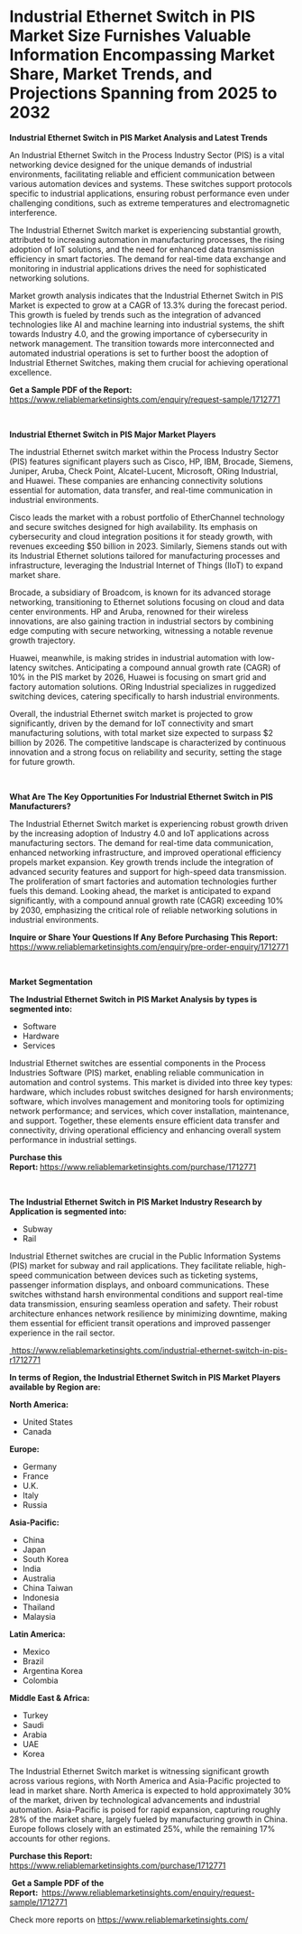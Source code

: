 <p><h1>Industrial Ethernet Switch in PIS Market Size Furnishes Valuable Information Encompassing Market Share, Market Trends, and Projections Spanning from 2025 to 2032</h1></p><p><strong>Industrial Ethernet Switch in PIS Market Analysis and Latest Trends</strong></p>
<p><p>An Industrial Ethernet Switch in the Process Industry Sector (PIS) is a vital networking device designed for the unique demands of industrial environments, facilitating reliable and efficient communication between various automation devices and systems. These switches support protocols specific to industrial applications, ensuring robust performance even under challenging conditions, such as extreme temperatures and electromagnetic interference.</p><p>The Industrial Ethernet Switch market is experiencing substantial growth, attributed to increasing automation in manufacturing processes, the rising adoption of IoT solutions, and the need for enhanced data transmission efficiency in smart factories. The demand for real-time data exchange and monitoring in industrial applications drives the need for sophisticated networking solutions.</p><p>Market growth analysis indicates that the Industrial Ethernet Switch in PIS Market is expected to grow at a CAGR of 13.3% during the forecast period. This growth is fueled by trends such as the integration of advanced technologies like AI and machine learning into industrial systems, the shift towards Industry 4.0, and the growing importance of cybersecurity in network management. The transition towards more interconnected and automated industrial operations is set to further boost the adoption of Industrial Ethernet Switches, making them crucial for achieving operational excellence.</p></p>
<p><strong>Get a Sample PDF of the Report:&nbsp;</strong> <a href="https://www.reliablemarketinsights.com/enquiry/request-sample/1712771?utm_campaign=2207&utm_medium=2&utm_source=Github&utm_content=ia&utm_term=28032025&utm_id=industrial-ethernet-switch-in-pis">https://www.reliablemarketinsights.com/enquiry/request-sample/1712771</a></p>
<p>&nbsp;</p>
<p><strong>Industrial Ethernet Switch in PIS Major Market Players</strong></p>
<p><p>The industrial Ethernet switch market within the Process Industry Sector (PIS) features significant players such as Cisco, HP, IBM, Brocade, Siemens, Juniper, Aruba, Check Point, Alcatel-Lucent, Microsoft, ORing Industrial, and Huawei. These companies are enhancing connectivity solutions essential for automation, data transfer, and real-time communication in industrial environments.</p><p>Cisco leads the market with a robust portfolio of EtherChannel technology and secure switches designed for high availability. Its emphasis on cybersecurity and cloud integration positions it for steady growth, with revenues exceeding $50 billion in 2023. Similarly, Siemens stands out with its Industrial Ethernet solutions tailored for manufacturing processes and infrastructure, leveraging the Industrial Internet of Things (IIoT) to expand market share.</p><p>Brocade, a subsidiary of Broadcom, is known for its advanced storage networking, transitioning to Ethernet solutions focusing on cloud and data center environments. HP and Aruba, renowned for their wireless innovations, are also gaining traction in industrial sectors by combining edge computing with secure networking, witnessing a notable revenue growth trajectory.</p><p>Huawei, meanwhile, is making strides in industrial automation with low-latency switches. Anticipating a compound annual growth rate (CAGR) of 10% in the PIS market by 2026, Huawei is focusing on smart grid and factory automation solutions. ORing Industrial specializes in ruggedized switching devices, catering specifically to harsh industrial environments.</p><p>Overall, the industrial Ethernet switch market is projected to grow significantly, driven by the demand for IoT connectivity and smart manufacturing solutions, with total market size expected to surpass $2 billion by 2026. The competitive landscape is characterized by continuous innovation and a strong focus on reliability and security, setting the stage for future growth.</p></p>
<p>&nbsp;</p>
<p><strong>What Are The Key Opportunities For Industrial Ethernet Switch in PIS Manufacturers?</strong></p>
<p><p>The Industrial Ethernet Switch market is experiencing robust growth driven by the increasing adoption of Industry 4.0 and IoT applications across manufacturing sectors. The demand for real-time data communication, enhanced networking infrastructure, and improved operational efficiency propels market expansion. Key growth trends include the integration of advanced security features and support for high-speed data transmission. The proliferation of smart factories and automation technologies further fuels this demand. Looking ahead, the market is anticipated to expand significantly, with a compound annual growth rate (CAGR) exceeding 10% by 2030, emphasizing the critical role of reliable networking solutions in industrial environments.</p></p>
<p><strong>Inquire or Share Your Questions If Any Before Purchasing This Report:</strong> <a href="https://www.reliablemarketinsights.com/enquiry/pre-order-enquiry/1712771?utm_campaign=2207&utm_medium=2&utm_source=Github&utm_content=ia&utm_term=28032025&utm_id=industrial-ethernet-switch-in-pis">https://www.reliablemarketinsights.com/enquiry/pre-order-enquiry/1712771</a></p>
<p>&nbsp;</p>
<p><strong>Market Segmentation</strong></p>
<p><strong>The Industrial Ethernet Switch in PIS Market Analysis by types is segmented into:</strong></p>
<p><ul><li>Software</li><li>Hardware</li><li>Services</li></ul></p>
<p><p>Industrial Ethernet switches are essential components in the Process Industries Software (PIS) market, enabling reliable communication in automation and control systems. This market is divided into three key types: hardware, which includes robust switches designed for harsh environments; software, which involves management and monitoring tools for optimizing network performance; and services, which cover installation, maintenance, and support. Together, these elements ensure efficient data transfer and connectivity, driving operational efficiency and enhancing overall system performance in industrial settings.</p></p>
<p><strong>Purchase this Report:&nbsp;</strong><a href="https://www.reliablemarketinsights.com/purchase/1712771?utm_campaign=2207&utm_medium=2&utm_source=Github&utm_content=ia&utm_term=28032025&utm_id=industrial-ethernet-switch-in-pis">https://www.reliablemarketinsights.com/purchase/1712771</a></p>
<p>&nbsp;</p>
<p><strong>The Industrial Ethernet Switch in PIS Market Industry Research by Application is segmented into:</strong></p>
<p><ul><li>Subway</li><li>Rail</li></ul></p>
<p><p>Industrial Ethernet switches are crucial in the Public Information Systems (PIS) market for subway and rail applications. They facilitate reliable, high-speed communication between devices such as ticketing systems, passenger information displays, and onboard communications. These switches withstand harsh environmental conditions and support real-time data transmission, ensuring seamless operation and safety. Their robust architecture enhances network resilience by minimizing downtime, making them essential for efficient transit operations and improved passenger experience in the rail sector.</p></p>
<p><a href="https://www.reliablemarketinsights.com/industrial-ethernet-switch-in-pis-r1712771?utm_campaign=2207&utm_medium=2&utm_source=Github&utm_content=ia&utm_term=28032025&utm_id=industrial-ethernet-switch-in-pis">&nbsp;https://www.reliablemarketinsights.com/industrial-ethernet-switch-in-pis-r1712771</a></p>
<p><strong>In terms of Region, the Industrial Ethernet Switch in PIS Market Players available by Region are:</strong></p>
<p>
    <p> <strong> North America: </strong>
        <ul>
            <li>United States</li>
            <li>Canada</li>
        </ul>
        </p> 
    <p> <strong> Europe: </strong>
        <ul>
            <li>Germany</li>
            <li>France</li>
            <li>U.K.</li>
            <li>Italy</li>
            <li>Russia</li>
        </ul>
        </p> 
    <p> <strong> Asia-Pacific: </strong>
        <ul>
            <li>China</li>
            <li>Japan</li>
            <li>South Korea</li>
            <li>India</li>
            <li>Australia</li>
            <li>China Taiwan</li>
            <li>Indonesia</li>
            <li>Thailand</li>
            <li>Malaysia</li>
        </ul>
        </p> 
    <p> <strong> Latin America: </strong>
        <ul>
            <li>Mexico</li>
            <li>Brazil</li>
            <li>Argentina Korea</li>
            <li>Colombia</li>
        </ul>
        </p> 
    <p> <strong> Middle East & Africa: </strong>
        <ul>
            <li>Turkey</li>
            <li>Saudi</li>
            <li>Arabia</li>
            <li>UAE</li>
            <li>Korea</li>
        </ul>
    </p>
    </p>
<p><p>The Industrial Ethernet Switch market is witnessing significant growth across various regions, with North America and Asia-Pacific projected to lead in market share. North America is expected to hold approximately 30% of the market, driven by technological advancements and industrial automation. Asia-Pacific is poised for rapid expansion, capturing roughly 28% of the market share, largely fueled by manufacturing growth in China. Europe follows closely with an estimated 25%, while the remaining 17% accounts for other regions.</p></p>
<p><strong>Purchase this Report: </strong><a href="https://www.reliablemarketinsights.com/purchase/1712771?utm_campaign=2207&utm_medium=2&utm_source=Github&utm_content=ia&utm_term=28032025&utm_id=industrial-ethernet-switch-in-pis">https://www.reliablemarketinsights.com/purchase/1712771</a></p>
<p>&nbsp;<strong>Get a Sample PDF of the Report:&nbsp;&nbsp;</strong><a href="https://www.reliablemarketinsights.com/enquiry/request-sample/1712771?utm_campaign=2207&utm_medium=2&utm_source=Github&utm_content=ia&utm_term=28032025&utm_id=industrial-ethernet-switch-in-pis">https://www.reliablemarketinsights.com/enquiry/request-sample/1712771</a></p>
<p><strong></strong></p>
<p>Check more reports on <a href="https://www.reliablemarketinsights.com/?utm_campaign=2207&utm_medium=2&utm_source=Github&utm_content=ia&utm_term=28032025&utm_id=industrial-ethernet-switch-in-pis">https://www.reliablemarketinsights.com/</a></p>